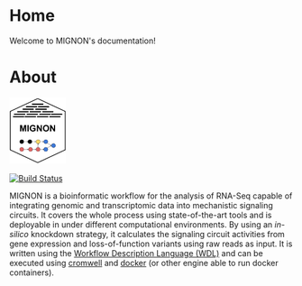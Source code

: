 # Home

Welcome to MIGNON's documentation!

# About

<img src="img/icon.png" width="100">

[![Build Status](https://travis-ci.com/babelomics/MIGNON.svg?branch=master)](https://travis-ci.com/babelomics/MIGNON)

MIGNON is a bioinformatic workflow for the analysis of RNA-Seq capable of integrating genomic and transcriptomic data into mechanistic signaling circuits. It covers the whole process using state-of-the-art tools and is deployable in under different computational environments. By using an *in-silico* knockdown strategy, it calculates the signaling circuit activities from gene expression and loss-of-function variants using raw reads as input. It is written using the [Workflow Description Language (WDL)](https://github.com/openwdl/wdl) and can be executed using [cromwell](https://github.com/broadinstitute/cromwell) and [docker](https://www.docker.com/) (or other engine able to run docker containers).
